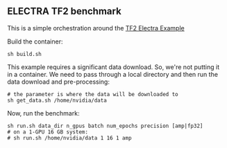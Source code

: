 ## ELECTRA TF2 benchmark


This is a simple orchestration around the [TF2 Electra Example](https://github.com/NVIDIA/DeepLearningExamples/tree/master/TensorFlow2/LanguageModeling/ELECTRA)

Build the container:
```
sh build.sh
```
This example requires a significant data download.  So, we're not putting it in a container.  We need to pass through a local directory and then run the data download and pre-processing:
```
# the parameter is where the data will be downloaded to
sh get_data.sh /home/nvidia/data
```

Now, run the benchmark:
```
sh run.sh data_dir n_gpus batch num_epochs precision [amp|fp32]
# on a 1-GPU 16 GB system:
# sh run.sh /home/nvidia/data 1 16 1 amp
```
